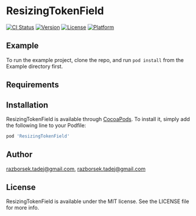 # ResizingTokenField

[![CI Status](https://img.shields.io/travis/razborsek.tadej@gmail.com/ResizingTokenField.svg?style=flat)](https://travis-ci.org/razborsek.tadej@gmail.com/ResizingTokenField)
[![Version](https://img.shields.io/cocoapods/v/ResizingTokenField.svg?style=flat)](https://cocoapods.org/pods/ResizingTokenField)
[![License](https://img.shields.io/cocoapods/l/ResizingTokenField.svg?style=flat)](https://cocoapods.org/pods/ResizingTokenField)
[![Platform](https://img.shields.io/cocoapods/p/ResizingTokenField.svg?style=flat)](https://cocoapods.org/pods/ResizingTokenField)

## Example

To run the example project, clone the repo, and run `pod install` from the Example directory first.

## Requirements

## Installation

ResizingTokenField is available through [CocoaPods](https://cocoapods.org). To install
it, simply add the following line to your Podfile:

```ruby
pod 'ResizingTokenField'
```

## Author

razborsek.tadej@gmail.com, razborsek.tadej@gmail.com

## License

ResizingTokenField is available under the MIT license. See the LICENSE file for more info.
